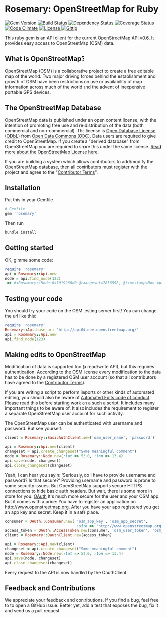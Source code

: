 # Rosemary: OpenStreetMap for Ruby

[![Gem Version](https://badge.fury.io/rb/rosemary.svg)](http://badge.fury.io/rb/rosemary)
[![Build Status](https://travis-ci.org/sozialhelden/rosemary.svg?branch=master)](https://travis-ci.org/sozialhelden/rosemary)
[![Dependency Status](https://gemnasium.com/sozialhelden/rosemary.png)](https://gemnasium.com/sozialhelden/rosemary)
[![Coverage Status](https://codeclimate.com/github/sozialhelden/rosemary/badges/coverage.svg)](https://codeclimate.com/github/sozialhelden/rosemary/coverage)
[![Code Climate](https://codeclimate.com/github/sozialhelden/rosemary.svg)](https://codeclimate.com/github/sozialhelden/rosemary)
[![License](https://img.shields.io/badge/license-MIT-green.svg) ](https://github.com/sozialhelden/rosemary/blob/master/LICENSE)
[![Gittip ](https://img.shields.io/gittip/sozialhelden.svg)](https://gittip.com/sozialhelden)

This ruby gem is an API client for the current OpenStreetMap [API v0.6](http://wiki.openstreetmap.org/wiki/API_v0.6). It provides easy access to OpenStreetMap (OSM) data.

## What is OpenStreetMap?

OpenStreetMap (OSM) is a collaborative project to create a free editable map of the world. Two major driving forces behind the establishment and growth of OSM have been restrictions on use or availability of map information across much of the world and the advent of inexpensive portable GPS devices.


## The OpenStreetMap Database

OpenStreetMap data is published under an open content license, with the intention of promoting free use and re-distribution of the data (both commercial and non-commercial). The license is [Open Database License (ODbL)](http://opendatacommons.org/licenses/odbl/) from [Open Data Commons (ODC)](http://opendatacommons.org/). Data users are required to give credit to OpenStreetMap. If you create a "derived database" from OpenStreetMap you are required to share this under the same license. [Read more about the OpenStreetMap License here](https://wiki.osmfoundation.org/wiki/License). 

If you are building a system which allows contributors to add/modify the OpenStreetMap database, then all contributors must register with the project and agree to the "[Contributor Terms](https://wiki.osmfoundation.org/wiki/License/Contributor_Terms)".

## Installation

Put this in your Gemfile

``` ruby
# Gemfile
gem 'rosemary'
```

Then run

``` bash
bundle install
```

## Getting started

OK, gimme some code:

``` ruby
require 'rosemary'
api = Rosemary::Api.new
node = api.find_node(123)
 => #<Rosemary::Node:0x1019268d0 @changeset=7836598, @timestamp=Mon Apr 11 19:40:43 UTC 2011, @user="Turleder'n", @tags={}, @uid=289426, @version=4, @lat=59.9502252, @id=123, @lon=10.7899133>
```

## Testing your code

You should try your code on the OSM testing server first! You can change the url like this:

``` ruby
require 'rosemary'
Rosemary::Api.base_uri 'http://api06.dev.openstreetmap.org/'
api = Rosemary::Api.new
api.find_node(123)
```

## Making edits to OpenStreetMap
Modification of data is supported too (a read/write API), but this requires authentication. According to the OSM license every modification to the data has to be done by a registered OSM user account (so that all contributors have agreed to the [Contributor Terms](https://wiki.osmfoundation.org/wiki/License/Contributor_Terms)).

If you are writing a script to perform imports or other kinds of automated editing, you should also be aware of [Automated Edits code of conduct](http://wiki.openstreetmap.org/wiki/Automated_Edits_code_of_conduct). Please read this before starting work on a such a script. It includes many important things to be aware of. It also includes the requirement to register a separate OpenStreetMap user account for such activity.

The OpenStreetMap user can be authenticated with username and password. But see yourself:

``` ruby
client = Rosemary::BasicAuthClient.new('osm_user_name', 'password')

api = Rosemary::Api.new(client)
changeset = api.create_changeset("Some meaningful comment")
node = Rosemary::Node.new(:lat => 52.0, :lon => 13.4)
api.save(node, changeset)
api.close_changeset(changeset)
```

Yeah, I can hear you sayin: 'Seriously, do I have to provide username and password? Is that secure?' Providing username and password is prone to some security issues. But OpenStreetMap supports secure HTTPS connections to hide basic auth headers. But wait, there is some more in store for you: [OAuth](http://oauth.net/) It's much more secure for the user and your OSM app. But it comes with a price: You have to register an application on http://www.openstreetmap.org. After you have your app registered you get an app key and secret. Keep it in a safe place.

``` ruby
consumer = OAuth::Consumer.new( 'osm_app_key', 'osm_app_secret',
                                :site => 'http://www.openstreetmap.org')
access_token = OAuth::AccessToken.new(consumer, 'osm_user_token', 'osm_user_key')
client = Rosemary::OauthClient.new(access_token)

api = Rosemary::Api.new(client)
changeset = api.create_changeset("Some meaningful comment")
node = Rosemary::Node.new(:lat => 52.0, :lon => 13.4)
api.save(node, changeset)
api.close_changeset(changeset)
```

Every request to the API is now handled by the OauthClient.


## Feedback and Contributions

We appreciate your feedback and contributions. If you find a bug, feel free to to open a GitHub issue. Better yet, add a test that exposes the bug, fix it and send us a pull request.
